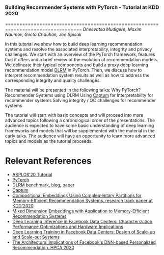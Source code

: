 ### Building Recommender Systems with PyTorch - Tutorial at KDD 2020
=================================================================================
*Dheevatsa Mudigere, Maxim Naumov, Geeta Chauhan, Joe Spisak*

In this tutorial we show how to build deep learning recommendation systems and resolve the associated interpretability, integrity and privacy challenges. We start with an overview of the PyTorch framework, features that it offers and a brief review of the evolution of recommendation models. We delineate their typical components and build a proxy deep learning recommendation model [DLRM](https://github.com/facebookresearch/dlrm) in PyTorch. Then, we discuss how to interpret recommendation system results as well as how to address the corresponding integrity and quality challenges.

The material will be presented in the following talks:
Why PyTorch?
Recommender Systems using DLRM
Using [Captum](https://captum.ai/) for Interpretability for recommender systems
Solving integrity / QC challenges for recommender systems

The tutorial will start with basic concepts and will proceed into more advanced topics following a chronological order of the presentations. The audience is expected to have some basic understanding of deep learning frameworks and models that will be supplemented with the material in the early talks. The audience will have an opportunity to learn more advanced topics and models as the tutorial proceeds.

# Relevant References

- [ASPLOS’20 Tutorial](https://personal-tutorial.com/personal-at-asplos-2020/)
- [PyTorch](https://pytorch.org/)
- [DLRM benchmark](https://github.com/facebookresearch/dlrm), [blog](https://ai.facebook.com/blog/dlrm-an-advanced-open-source-deep-learning-recommendation-model/), [paper](https://arxiv.org/abs/1906.00091)
- [Captum](https://captum.ai/)
- [Compositional Embeddings Using Complementary Partitions for Memory-Efficient Recommendation Systems, research track paper at KDD'2020](https://arxiv.org/abs/1909.02107)
- [Mixed Dimension Embeddings with Application to Memory-Efficient Recommendation Systems](https://arxiv.org/abs/1909.11810)
- [Deep Learning Inference in Facebook Data Centers: Characterization, Performance Optimizations and Hardware Implications](https://arxiv.org/abs/1811.09886)
- [Deep Learning Training in Facebook Data Centers: Design of Scale-up and Scale-out Systems](https://arxiv.org/abs/2003.09518)
- [The Architectural Implications of Facebook's DNN-based Personalized Recommendation, HPCA 2020](https://paperswithcode.com/paper/the-architectural-implications-of-facebooks)
